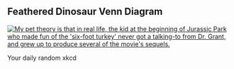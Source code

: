 ## Feathered Dinosaur Venn Diagram
[![My pet theory is that in real life, the kid at the beginning of Jurassic Park who made fun of the 'six-foot turkey' never got a talking-to from Dr. Grant, and grew up to produce several of the movie's sequels.](https://imgs.xkcd.com/comics/feathered_dinosaur_venn_diagram.png)](https://xkcd.com/2090/ "My pet theory is that in real life, the kid at the beginning of Jurassic Park who made fun of the 'six-foot turkey' never got a talking-to from Dr. Grant, and grew up to produce several of the movie's sequels.")

Your daily random xkcd
